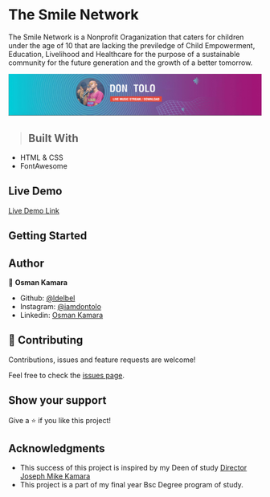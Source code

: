 # The Smile Network


The Smile Network is a Nonprofit Oraganization that caters for children under the age of 10 that 
are lacking the previledge of Child Empowerment, Education, Livelihood and Healthcare for the purpose 
of a sustainable community for the future generation and the growth of a better tomorrow.


  
![Cover Art](./images/banner.jpg)

> ## Built With

- HTML & CSS
- FontAwesome

## Live Demo

[Live Demo Link](https://ldelbel.github.io/music-store-website/)

## Getting Started




## Author

👤 **Osman Kamara**

- Github: [@ldelbel](https://github.com/iamdontolo)
- Instagram: [@iamdontolo](https://instagram.com/iamdontolo)
- Linkedin: [Osman Kamara](https://www.linkedin.com/in/osman-kamara-5b18a8247/)

## 🤝 Contributing

Contributions, issues and feature requests are welcome!

Feel free to check the [issues page](https://github.com/iamdontolo/open-source/issues).

## Show your support

Give a ⭐️ if you like this project!

## Acknowledgments

- This success of this project is inspired by my Deen of study [Director Joseph Mike Kamara](https://github.com/mykkam)
- This project is a part of my final year Bsc Degree program of study.

